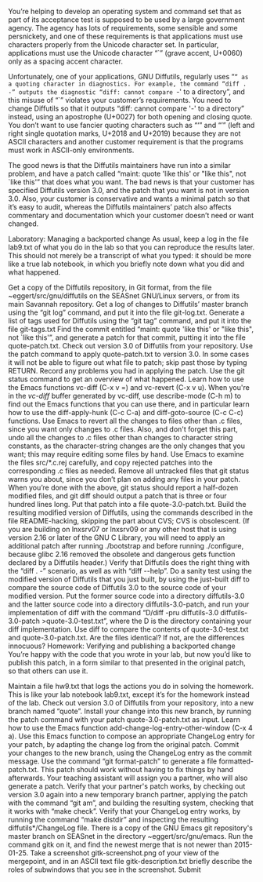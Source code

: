 You’re helping to develop an operating system and command set that as part of its acceptance test is supposed to be used by a large government agency. The agency has lots of requirements, some sensible and some persnickety, and one of these requirements is that applications must use characters properly from the Unicode character set. In particular, applications must use the Unicode character “`” (grave accent, U+0060) only as a spacing accent character.

Unfortunately, one of your applications, GNU Diffutils, regularly uses “`” as a quoting character in diagnostics. For example, the command “diff . -” outputs the diagnostic “diff: cannot compare `-' to a directory”, and this misuse of “`” violates your customer’s requirements. You need to change Diffutils so that it outputs “diff: cannot compare '-' to a directory” instead, using an apostrophe (U+0027) for both opening and closing quote. You don’t want to use fancier quoting characters such as “‘” and “’” (left and right single quotation marks, U+2018 and U+2019) because they are not ASCII characters and another customer requirement is that the programs must work in ASCII-only environments.

The good news is that the Diffutils maintainers have run into a similar problem, and have a patch called “maint: quote 'like this' or "like this", not `like this'” that does what you want. The bad news is that your customer has specified Diffutils version 3.0, and the patch that you want is not in version 3.0. Also, your customer is conservative and wants a minimal patch so that it’s easy to audit, whereas the Diffutils maintainers’ patch also affects commentary and documentation which your customer doesn’t need or want changed.

Laboratory: Managing a backported change
As usual, keep a log in the file lab9.txt of what you do in the lab so that you can reproduce the results later. This should not merely be a transcript of what you typed: it should be more like a true lab notebook, in which you briefly note down what you did and what happened.

Get a copy of the Diffutils repository, in Git format, from the file ~eggert/src/gnu/diffutils on the SEASnet GNU/Linux servers, or from its main Savannah repository.
Get a log of changes to Diffutils’ master branch using the “git log” command, and put it into the file git-log.txt.
Generate a list of tags used for Diffutils using the “git tag” command, and put it into the file git-tags.txt
Find the commit entitled “maint: quote 'like this' or "like this", not `like this'”, and generate a patch for that commit, putting it into the file quote-patch.txt.
Check out version 3.0 of Diffutils from your repository.
Use the patch command to apply quote-patch.txt to version 3.0. In some cases it will not be able to figure out what file to patch; skip past those by typing RETURN. Record any problems you had in applying the patch.
Use the git status command to get an overview of what happened.
Learn how to use the Emacs functions vc-diff (C-x v =) and vc-revert (C-x v u). When you're in the *vc-diff* buffer generated by vc-diff, use describe-mode (C-h m) to find out the Emacs functions that you can use there, and in particular learn how to use the diff-apply-hunk (C-c C-a) and diff-goto-source (C-c C-c) functions.
Use Emacs to revert all the changes to files other than .c files, since you want only changes to .c files. Also, and don't forget this part, undo all the changes to .c files other than changes to character string constants, as the character-string changes are the only changes that you want; this may require editing some files by hand.
Use Emacs to examine the files src/*.c.rej carefully, and copy rejected patches into the corresponding .c files as needed.
Remove all untracked files that git status warns you about, since you don’t plan on adding any files in your patch.
When you’re done with the above, git status should report a half-dozen modified files, and git diff should output a patch that is three or four hundred lines long. Put that patch into a file quote-3.0-patch.txt.
Build the resulting modified version of Diffutils, using the commands described in the file README-hacking, skipping the part about CVS; CVS is obsolescent. (If you are building on lnxsrv07 or lnxsrv09 or any other host that is using version 2.16 or later of the GNU C Library, you will need to apply an additional patch after running ./bootstrap and before running ./configure, because glibc 2.16 removed the obsolete and dangerous gets function declared by a Diffutils header.) Verify that Diffutils does the right thing with the “diff . -” scenario, as well as with “diff --help”.
Do a sanity test using the modified version of Diffutils that you just built, by using the just-built diff to compare the source code of Diffutils 3.0 to the source code of your modified version. Put the former source code into a directory diffutils-3.0 and the latter source code into a directory diffutils-3.0-patch, and run your implementation of diff with the command “D/diff -pru diffutils-3.0 diffutils-3.0-patch >quote-3.0-test.txt”, where the D is the directory containing your diff implementation.
Use diff to compare the contents of quote-3.0-test.txt and quote-3.0-patch.txt. Are the files identical? If not, are the differences innocuous?
Homework: Verifying and publishing a backported change
You’re happy with the code that you wrote in your lab, but now you’d like to publish this patch, in a form similar to that presented in the original patch, so that others can use it.

Maintain a file hw9.txt that logs the actions you do in solving the homework. This is like your lab notebook lab9.txt, except it’s for the homework instead of the lab.
Check out version 3.0 of Diffutils from your repository, into a new branch named “quote”.
Install your change into this new branch, by running the patch command with your patch quote-3.0-patch.txt as input.
Learn how to use the Emacs function add-change-log-entry-other-window (C-x 4 a).
Use this Emacs function to compose an appropriate ChangeLog entry for your patch, by adapting the change log from the original patch.
Commit your changes to the new branch, using the ChangeLog entry as the commit message.
Use the command “git format-patch” to generate a file formatted-patch.txt. This patch should work without having to fix things by hand afterwards.
Your teaching assistant will assign you a partner, who will also generate a patch. Verify that your partner's patch works, by checking out version 3.0 again into a new temporary branch partner, applying the patch with the command “git am”, and building the resulting system, checking that it works with “make check”.
Verify that your ChangeLog entry works, by running the command “make distdir” and inspecting the resulting diffutils*/ChangeLog file.
There is a copy of the GNU Emacs git repository's master branch on SEASnet in the directory ~eggert/src/gnu/emacs. Run the command gitk on it, and find the newest merge that is not newer than 2015-01-25. Take a screenshot gitk-screenshot.png of your view of the mergepoint, and in an ASCII text file gitk-description.txt briefly describe the roles of subwindows that you see in the screenshot.
Submit
